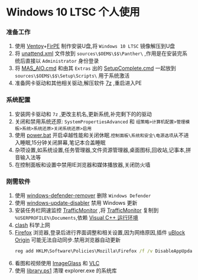 # Windows 10 LTSC 个人使用
### 准备工作
1. 使用 [Ventoy](https://github.com/ventoy/Ventoy)+[FirPE](https://firpe.cn/page-247) 制作安装U盘,将 `Windows 10 LTSC` 镜像解压到U盘
2. 将 [unattend.xml](./unattend.xml) 文件放到 `sources\$OEM$\$$\Panther\` ,作用是在安装完系统后直接以 `Administrator` 身份登录
3. 将 [MAS_AIO.cmd](https://github.com/massgravel/Microsoft-Activation-Scripts/blob/master/MAS/All-In-One-Version-KL/MAS_AIO.cmd) 和由其 `Extras` 出的 [SetupComplete.cmd](./SetupComplete.cmd) 一起放到 `sources\$OEM$\$$\Setup\Scripts\` 用于系统激活
4. 准备网卡驱动和其他相关驱动,解压软件 [7z](https://github.com/mcmilk/7-Zip-zstd) ,重启进入PE
### 系统配置
1. 安装网卡驱动和 `7z` ,更改主机名,更新系统,补完剩下的的驱动
2. 关闭和禁用系统还原: `SystemPropertiesAdvanced` 和 `组策略>计算机配置>管理模板>系统>系统还原>关闭系统还原>启用`
3. 使用 [power.bat](./power.bat) 开启卓越性能和关闭休眠.`控制面板\系统和安全\电源选项`从不进入睡眠,15分钟关闭屏幕,笔记本合盖睡眠
4. 杂项设置,如系统设置,任务管理器,文件资源管理器,桌面图标,回收站,记事本,拼音输入法等
5. 在控制面板和设置中禁用IE浏览器和媒体播放器,关闭防火墙
### 刚需软件
1. 使用 [windows-defender-remover](https://github.com/ionuttbara/windows-defender-remover) 删除 `Windows Defender`
2. 使用 [windows-update-disabler](https://github.com/tsgrgo/windows-update-disabler) 禁用 Windows 更新
3. 安装任务栏网速监控 [TrafficMonitor](https://github.com/zhongyang219/TrafficMonitor) ,将 [TrafficMonitor](./TrafficMonitor) 复制到 `%USERPROFILE%\Documents`,依赖 [Visual C++ 运行环境](https://aka.ms/vs/17/release/vc_redist.x64.exe)
4. [clash](https://github.com/clash-verge-rev/clash-verge-rev) 科学上网
5. [Firefox](https://download.mozilla.org/?product=firefox-esr-latest-ssl&os=win64&lang=zh-CN) 浏览器,登录后进行界面调整和相关设置,因为网络原因,插件 [uBlock Origin](https://addons.mozilla.org/zh-CN/firefox/addon/ublock-origin/) 可能无法自动同步.禁用浏览器自动更新
    ```bat
    reg add HKLM\Software\Policies\Mozilla\Firefox /f /v DisableAppUpdate /t REG_DWORD /d 1
    ```
6. 看图和视频使用 [ImageGlass](https://imageglass.org/) 和 [VLC](https://www.videolan.org/)
7. 使用 [library.ps1](./library.ps1) 清理 explorer.exe 的系统库